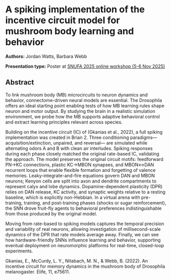 # A spiking implementation of the incentive circuit model for mushroom body learning and behavior

**Authors:** Jordan Watts, Barbara Webb
                           


**Presentation type:** Poster at [SNUFA 2025 online workshop (5-6 Nov 2025)](https://snufa.net/2025)

## Abstract

To link mushroom body (MB) microcircuits to neuron dynamics and behavior, connectome-driven neural models are essential. The Drosophila offers an ideal starting point enabling tests of how MB learning rules shape neuron and motor output. By studying the brain in a realistic simulation environment, we probe how the MB supports adaptive behavioral control and extract learning principles relevant across species.

Building on the incentive circuit (IC) of (Gkanias et al., 2022), a full spiking implementation was created in Brian 2. Three conditioning paradigms—acquisition/extinction, unpaired, and reversal— are simulated while alternating odors A and B with clean air interludes. Spiking responses during each phase closely matched the original rate-based IC, validating the approach. The model preserves the original circuit motifs: feedforward PN→KC connections, plastic KC→MBON synapses, and MBON↔DAN recurrent loops that enable flexible formation and forgetting of valence memories. Leaky-integrate-and-fire equations govern DAN and MBON neurons; Kenyon cells are split into axon and dendrite compartments to represent calyx and lobe dynamics. Dopamine-dependent plasticity (DPR) relies on DAN release, KC activity, and synaptic weights relative to a resting baseline, which is explicitly non-Hebbian. In a virtual arena with pre-training, training, and post-training phases (shocks or sugar reinforcement), the SNN drove fruit-fly agents to behavioral preferences indistinguishable from those produced by the original model.

Moving from rate-based to spiking models captures the temporal precision and variability of real neurons, allowing investigation of millisecond-scale dynamics of the DPR that rate models average away. Finally, we can see how hardware-friendly SNNs influence learning and behavior, supporting eventual deployment on neuromorphic platforms for real-time, closed-loop experiments.

Gkanias, E., McCurdy, L. Y., Nitabach, M. N., & Webb, B. (2022). An incentive circuit for memory dynamics in the mushroom body of Drosophila melanogaster. Elife, 11, e75611.